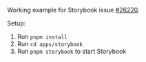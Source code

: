 Working example for Storybook issue [#26220](https://github.com/storybookjs/storybook/issues/26220).

Setup:

1. Run `pnpm install`
2. Run `cd apps/storybook`
3. Run `pnpm storybook` to start Storybook
